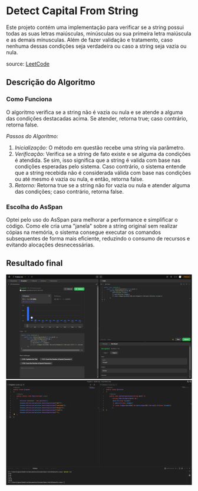 # Detect Capital From String

Este projeto contém uma implementação para verificar se a string possui todas as suas letras maiúsculas, minúsculas ou sua primeira letra maiúscula e as demais mínusculas. Além de fazer validação e tratamento, caso nenhuma dessas condições seja verdadeira ou caso a string seja vazia ou nula.

source: [LeetCode](https://leetcode.com/problems/detect-capital/description/)

## Descrição do Algoritmo

### Como Funciona

O algoritmo verifica se a string não é vazia ou nula e se atende a alguma das condições destacadas acima. Se atender, retorna true; caso contrário, retorna false.

*Passos do Algoritmo:*
1. *Inicialização:* O método em questão recebe uma string via parâmetro.
2. *Verificação:* Verifica se a string de fato existe e se alguma da condições é atendida. Se sim, isso significa que a string é valida com base nas condições esperadas pelo sistema. Caso contrário, o sistema entende que a string recebida não é considerada válida com base nas condições ou até mesmo é vazia ou nula, e então, retorna false.
3. *Retorno:* Retorna true se a string não for vazia ou nula e atender alguma das condições; caso contrário, retorna false.

### Escolha do AsSpan

Optei pelo uso do AsSpan para melhorar a performance e simplificar o código. Como ele cria uma "janela" sobre a string original sem realizar cópias na memória, o sistema consegue executar os comandos subsequentes de forma mais eficiente, reduzindo o consumo de recursos e evitando alocações desnecessárias.

## Resultado final
![leetcode result](./assets/leetcode-result.png)
![vscode result](./assets/vscode-result.png)
